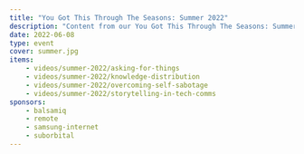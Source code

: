 ```yaml
---
title: "You Got This Through The Seasons: Summer 2022"
description: "Content from our You Got This Through The Seasons: Summer 2022 event."
date: 2022-06-08
type: event
cover: summer.jpg
items:
    - videos/summer-2022/asking-for-things
    - videos/summer-2022/knowledge-distribution
    - videos/summer-2022/overcoming-self-sabotage
    - videos/summer-2022/storytelling-in-tech-comms
sponsors:
    - balsamiq
    - remote
    - samsung-internet
    - suborbital
---
```

